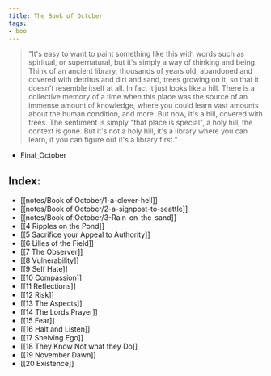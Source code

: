 ```yaml
---
title: The Book of October
tags:
- boo
---
```


> “It's easy to want to paint something like this with words such as spiritual, or supernatural, but it's simply a way of thinking and being. Think of an ancient library, thousands of years old, abandoned and covered with detritus and dirt and sand, trees growing on it, so that it doesn't resemble itself at all. In fact it just looks like a hill. There is a collective memory of a time when this place was the source of an immense amount of knowledge, where you could learn vast amounts about the human condition, and more. But now, it's a hill, covered with trees. The sentiment is simply "that place is special", a holy hill, the context is gone. But it's not a holy hill, it's a library where you can learn, if you can figure out it's a library first.”
- Final_October

## Index:

- [[notes/Book of October/1-a-clever-hell]]
- [[notes/Book of October/2-a-signpost-to-seattle]]
- [[notes/Book of October/3-Rain-on-the-sand]]
- [[4 Ripples on the Pond]]
- [[5 Sacrifice your Appeal to Authority]]
- [[6 Lilies of the Field]]
- [[7 The Observer]]
- [[8 Vulnerability]]
- [[9 Self Hate]]
- [[10 Compassion]]
- [[11 Reflections]]
- [[12 Risk]]
- [[13 The Aspects]]
- [[14 The Lords Prayer]]
- [[15 Fear]]
- [[16 Halt and Listen]]
- [[17 Shelving Ego]]
- [[18 They Know Not what they Do]]
- [[19 November Dawn]]
- [[20 Existence]]
